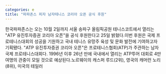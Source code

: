 ```yaml
---
categories: e
title: "파파존스 피자 남자테니스 코리아 오픈 공식 후원"
---
```

한국파파존스는 오는 10월 2일까지 서울 송파구 올림픽공원 테니스코트에서 열리는 "ATP 유진투자증권 코리아 오픈"을 공식 후원한다고 25일 밝혔다.이번 후원은 국제 프로테니스대회의 성공을 기원하고 국내 테니스 유망주 육성 및 문화 발전에 기여하고자 기획됐다. "ATP 유진투자증권 코리아 오픈"은 프로테니스협회(ATP)가 주관하는 남자 국제 프로테니스대회다. 1996년 이후 26년 만에 국내에서 열리는 ATP투어 대회로 4만여명의 관중이 모일 것으로 예상된다.노르웨이의 캐스퍼 루드(2위), 영국의 캐머런 노리(8위), 미국의 테일러